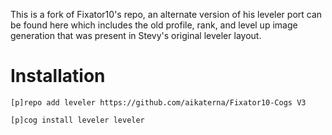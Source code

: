 This is a fork of Fixator10's repo, an alternate version of his leveler port can be found here which includes the old profile, rank, and level up image generation that was present in Stevy's original leveler layout.

# Installation
`[p]repo add leveler https://github.com/aikaterna/Fixator10-Cogs V3`

`[p]cog install leveler leveler`
